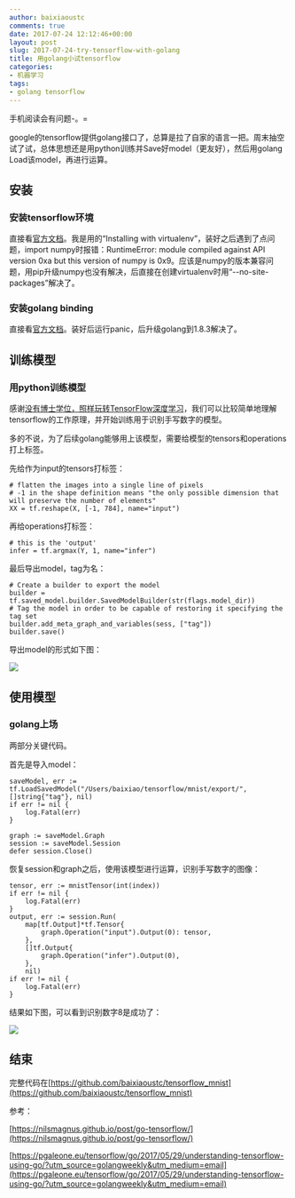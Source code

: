 ```yaml
---
author: baixiaoustc
comments: true
date: 2017-07-24 12:12:46+00:00
layout: post
slug: 2017-07-24-try-tensorflow-with-golang
title: 用golang小试tensorflow
categories:
- 机器学习
tags:
- golang tensorflow
---
```



手机阅读会有问题-。=

google的tensorflow提供golang接口了，总算是拉了自家的语言一把。周末抽空试了试，总体思想还是用python训练并Save好model（更友好），然后用golang Load该model，再进行运算。

## 安装

### 安装tensorflow环境

直接看[官方文档](https://www.tensorflow.org/install/install_mac)。我是用的“Installing with virtualenv”，装好之后遇到了点问题，import numpy时报错：RuntimeError: module compiled against API version 0xa but this version of numpy is 0x9。应该是numpy的版本兼容问题，用pip升级numpy也没有解决，后直接在创建virtualenv时用“--no-site-packages”解决了。

### 安装golang binding

直接看[官方文档](https://www.tensorflow.org/install/install_go)。装好后运行panic，后升级golang到1.8.3解决了。

## 训练模型

### 用python训练模型

感谢[没有博士学位，照样玩转TensorFlow深度学习](https://mp.weixin.qq.com/s/E6SsvWofiN94JtZWf1f-Ug)，我们可以比较简单地理解tensorflow的工作原理，并开始训练用于识别手写数字的模型。

多的不说，为了后续golang能够用上该模型，需要给模型的tensors和operations打上标签。

先给作为input的tensors打标签：

    # flatten the images into a single line of pixels
    # -1 in the shape definition means "the only possible dimension that will preserve the number of elements"
    XX = tf.reshape(X, [-1, 784], name="input")


再给operations打标签：

    # this is the 'output'
    infer = tf.argmax(Y, 1, name="infer")
    
最后导出model，tag为名：

    # Create a builder to export the model
    builder = tf.saved_model.builder.SavedModelBuilder(str(flags.model_dir))
    # Tag the model in order to be capable of restoring it specifying the tag set
    builder.add_meta_graph_and_variables(sess, ["tag"])
    builder.save()
    
导出model的形式如下图：

![](http://image99.renyit.com/image/Jietu20170724-094807@2x.jpg)


## 使用模型

### golang上场

两部分关键代码。

首先是导入model：

	saveModel, err := tf.LoadSavedModel("/Users/baixiao/tensorflow/mnist/export/", []string{"tag"}, nil)
	if err != nil {
		log.Fatal(err)
	}

	graph := saveModel.Graph
	session := saveModel.Session
	defer session.Close()
	
恢复session和graph之后，使用该模型进行运算，识别手写数字的图像：

	tensor, err := mnistTensor(int(index))
	if err != nil {
		log.Fatal(err)
	}
	output, err := session.Run(
		map[tf.Output]*tf.Tensor{
			graph.Operation("input").Output(0): tensor,
		},
		[]tf.Output{
			graph.Operation("infer").Output(0),
		},
		nil)
	if err != nil {
		log.Fatal(err)
	}
	
	
结果如下图，可以看到识别数字8是成功了：

![](http://image99.renyit.com/image/Jietu20170724-095333.jpg)


## 结束

完整代码在[https://github.com/baixiaoustc/tensorflow_mnist](https://github.com/baixiaoustc/tensorflow_mnist)

参考：

[https://nilsmagnus.github.io/post/go-tensorflow/](https://nilsmagnus.github.io/post/go-tensorflow/)

[https://pgaleone.eu/tensorflow/go/2017/05/29/understanding-tensorflow-using-go/?utm_source=golangweekly&utm_medium=email](https://pgaleone.eu/tensorflow/go/2017/05/29/understanding-tensorflow-using-go/?utm_source=golangweekly&utm_medium=email)
